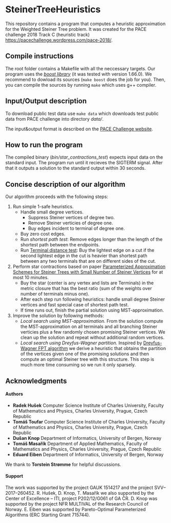 # SteinerTreeHeuristics

This repository contains a program that computes a heuristic approximation for the Weighted Steiner Tree problem.
It was created for the PACE challenge 2018 Track C (heuristic track) <https://pacechallenge.wordpress.com/pace-2018/>.

## Compile instructions
The root folder contains a Makefile with all the neccessary targets.
Our program uses the [*boost library*](https://www.boost.org/) (it was tested with version 1.66.0).
We recommend to dowload its sources (`make boost` does the job for you).
Then, you can compile the sources by running `make` which uses g++ compiler.


## Input/Output description
To download public test data use `make data` which downloads test public data from PACE challenge into directory *data/*.

The input&output format is described on the [PACE Challenge website](https://pacechallenge.wordpress.com/pace-2018/).


## How to run the program
The compiled binary (*bin/star_contractions_test*) expects input data on the standard input.
The program run until it recieves the SIGTERM signal. 
After that it outputs a solution to the standard output within 30 seconds.


## Concise description of our algorithm

Our algorithm proceeds with the following steps:

1. Run simple 1-safe heuristics.
   * Handle small degree vertices.
        - Suppress Steiner vertices of degree two.
        - Remove Steiner verticies of degree one.
        - Buy edges incident to terminal of degree one.
   * Buy zero cost edges.
   * Run *shortest path test*:
     Remove edges longer than the length of the shortest path between the endpoints.
   * Run [Terminal distance test](https://onlinelibrary.wiley.com/doi/pdf/10.1002/net.10035):
     Buy the lightest edge on a cut if the second lightest edge in the cut is heavier than shortest path between
     any two terminals that are on different sides of the cut.
2. Perform star contractions based on paper [Parameterized Approximation Schemes for Steiner Trees with Small Number of Steiner Vertices](https://arxiv.org/abs/1710.00668) for at most 10 minutes.
     * Buy the star (center is any vertex and lists are Terminals) in the metric closure that has the best ratio
       (sum of the weights over number of terminals minus one).
     * After each step run following heuristics: handle small degree Steiner vertices and fast special case of shortest path test.
     * If time runs out, finish the partial solution using MST-approximation.
3. Improve the solution by following methods: 
     * *Local search using MST-approximation.*
       From the solution compute the MST-approximation on all terminals and all branching Steiner verticies
       plus a few randomly chosen promising Steiner vertices.
       We clean up the solution and repeat without additional random vertices.
    * *Local search using Dreyfus-Wagner partition.*
      Inspired by [Dreyfus-Wagner FPT algorithm](https://doi.org/10.1002/net.3230010302) we derive a heuristic that 
      obtains the partition of the vertices given one of the promising solutions and then compute an optimal Steiner tree with this structure.
      This step is much more time consuming so we run it only sparsely.

## Acknowledgments
#### Authors
+ **Radek Hušek** Computer Science Institute of Charles University, Faculty of Mathematics and Physics, Charles University, Prague, Czech Republic
+ **Tomáš Toufar** Computer Science Institute of Charles University, Faculty of Mathematics and Physics, Charles University, Prague, Czech Republic
+ **Dušan Knop** Department of Informatics, University of Bergen, Norway
+ **Tomáš Masařík** Department of Applied Mathematics, Faculty of Mathematics and Physics, Charles University, Prague, Czech Republic
+ **Eduard Eiben** Department of Informatics, University of Bergen, Norway

We thank to **Torstein Strømme** for helpful discussions.

#### Support
The work was supported by the project GAUK 1514217 and the project SVV–2017–260452.
R. Hušek, D. Knop, T. Masařík we also supported by the Center of Excellence – ITI, project P202/12/G061 of GA ČR.
D. Knop was supported by the project NFR MULTIVAL of the Research Council of Norway.
E. Eiben was supported by Pareto-Optimal Parameterized Algorithms (ERC Starting Grant 715744).




